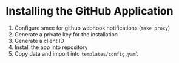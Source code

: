 # Installing the GitHub Application

1) Configure smee for github webhook notifications (`make proxy`)
2) Generate a private key for the installation
3) Generate a client ID
4) Install the app into repository
5) Copy data and import into `templates/config.yaml`